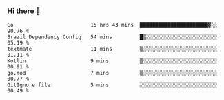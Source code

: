 ### Hi there 👋

<!--
**yeya24/yeya24** is a ✨ _special_ ✨ repository because its `README.md` (this file) appears on your GitHub profile.

Here are some ideas to get you started:

- 🔭 I’m currently working on ...
- 🌱 I’m currently learning ...
- 👯 I’m looking to collaborate on ...
- 🤔 I’m looking for help with ...
- 💬 Ask me about ...
- 📫 How to reach me: ...
- 😄 Pronouns: ...
- ⚡ Fun fact: ...
-->

<!--START_SECTION:waka-->

```text
Go                         15 hrs 43 mins  ██████████████████████▓░░   90.76 %
Brazil Dependency Config   54 mins         █▒░░░░░░░░░░░░░░░░░░░░░░░   05.19 %
textmate                   11 mins         ▒░░░░░░░░░░░░░░░░░░░░░░░░   01.11 %
Kotlin                     9 mins          ▒░░░░░░░░░░░░░░░░░░░░░░░░   00.91 %
go.mod                     7 mins          ▒░░░░░░░░░░░░░░░░░░░░░░░░   00.77 %
GitIgnore file             5 mins          ░░░░░░░░░░░░░░░░░░░░░░░░░   00.49 %
```

<!--END_SECTION:waka-->
